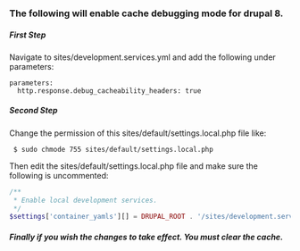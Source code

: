 ### The following will enable cache debugging mode for drupal 8.


##### First Step
Navigate to sites/development.services.yml and add the following under parameters:
```{r, engine='bash', count_lines}
parameters:
  http.response.debug_cacheability_headers: true
```



##### Second Step
Change the permission of this sites/default/settings.local.php file like:
```{r, engine='bash', count_lines}
 $ sudo chmode 755 sites/default/settings.local.php
```

Then edit the sites/default/settings.local.php file and make sure the following is uncommented:
```php
/**
 * Enable local development services.
 */
$settings['container_yamls'][] = DRUPAL_ROOT . '/sites/development.services.yml';
```



##### Finally if you wish the changes to take effect. You must clear the cache.

